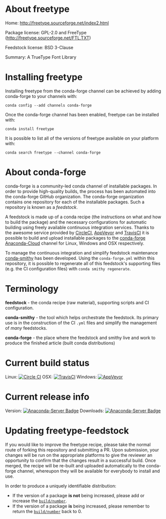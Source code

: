 About freetype
==============

Home: http://freetype.sourceforge.net/index2.html

Package license: GPL-2.0 and FreeType (http://freetype.sourceforge.net/FTL.TXT)

Feedstock license: BSD 3-Clause

Summary: A TrueType Font Library



Installing freetype
===================

Installing freetype from the conda-forge channel can be achieved by adding conda-forge to your channels with:

```
conda config --add channels conda-forge
```

Once the conda-forge channel has been enabled, freetype can be installed with:

```
conda install freetype
```

It is possible to list all of the versions of freetype available on your platform with:

```
conda search freetype --channel conda-forge
```


About conda-forge
=================

conda-forge is a community-led conda channel of installable packages.
In order to provide high-quality builds, the process has been automated into the
conda-forge GitHub organization. The conda-forge organization contains one repository 
for each of the installable packages. Such a repository is known as a *feedstock*.

A feedstock is made up of a conda recipe (the instructions on what and how to build
the package) and the necessary configurations for automatic building using freely
available continuous integration services. Thanks to the awesome service provided by
[CircleCI](https://circleci.com/), [AppVeyor](http://www.appveyor.com/)
and [TravisCI](https://travis-ci.org/) it is possible to build and upload installable
packages to the [conda-forge](https://anaconda.org/conda-forge)
[Anaconda-Cloud](http://docs.anaconda.org/) channel for Linux, Windows and OSX respectively.

To manage the continuous integration and simplify feedstock maintenance
[conda-smithy](http://github.com/conda-forge/conda-smithy) has been developed.
Using the ``conda-forge.yml`` within this repository, it is possible to regenerate all of
this feedstock's supporting files (e.g. the CI configuration files) with ``conda smithy regenerate``.


Terminology
===========

**feedstock** - the conda recipe (raw material), supporting scripts and CI configuration.

**conda-smithy** - the tool which helps orchestrate the feedstock.
                   Its primary use is in the construction of the CI ``.yml`` files
                   and simplify the management of *many* feedstocks.

**conda-forge** - the place where the feedstock and smithy live and work to
                  produce the finished article (built conda distributions)

Current build status
====================

Linux: [![Circle CI](https://circleci.com/gh/conda-forge/freetype-feedstock.svg?style=svg)](https://circleci.com/gh/conda-forge/freetype-feedstock)
OSX: [![TravisCI](https://travis-ci.org/conda-forge/freetype-feedstock.svg?branch=master)](https://travis-ci.org/conda-forge/freetype-feedstock) 
Windows: [![AppVeyor](https://ci.appveyor.com/api/projects/status/github/conda-forge/freetype-feedstock?svg=True)](https://ci.appveyor.com/project/conda-forge/freetype-feedstock/branch/master)

Current release info
====================
Version: [![Anaconda-Server Badge](https://anaconda.org/conda-forge/freetype/badges/version.svg)](https://anaconda.org/conda-forge/freetype)
Downloads: [![Anaconda-Server Badge](https://anaconda.org/conda-forge/freetype/badges/downloads.svg)](https://anaconda.org/conda-forge/freetype)


Updating freetype-feedstock
===========================

If you would like to improve the freetype recipe, please take the normal
route of forking this repository and submitting a PR. Upon submission, your changes will
be run on the appropriate platforms to give the reviewer an opportunity to confirm that the
changes result in a successful build. Once merged, the recipe will be re-built and uploaded
automatically to the conda-forge channel, whereupon they will be available for everybody to
install and use.

In order to produce a uniquely identifiable distribution:
 * If the version of a package **is not** being increased, please add or increase
   the [``build/number``](http://conda.pydata.org/docs/building/meta-yaml.html#build-number-and-string). 
 * If the version of a package **is** being increased, please remember to return
   the [``build/number``](http://conda.pydata.org/docs/building/meta-yaml.html#build-number-and-string)
   back to 0.
